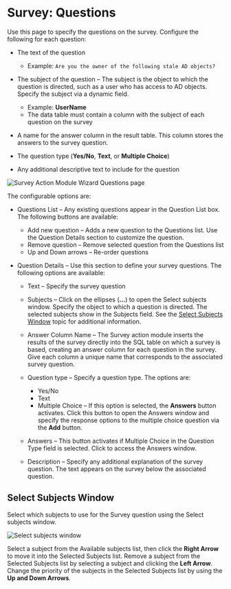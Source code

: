 # Survey: Questions

Use this page to specify the questions on the survey. Configure the following for each question:

- The text of the question

  - Example: ```Are you the owner of the following stale AD objects?```
- The subject of the question – The subject is the object to which the question is directed, such as a user who has access to AD objects. Specify the subject via a dynamic field.

  - Example: __UserName__
  - The data table must contain a column with the subject of each question on the survey
- A name for the answer column in the result table. This column stores the answers to the survey question.
- The question type (__Yes/No__, __Text__, or __Multiple Choice__)
- Any additional descriptive text to include for the question

![Survey Action Module Wizard Questions page](/img/product_docs/accessanalyzer/enterpriseauditor/admin/action/survey/questions.webp)

The configurable options are:

- Questions List – Any existing questions appear in the Question List box. The following buttons are available:

  - Add new question – Adds a new question to the Questions list. Use the Question Details section to customize the question.
  - Remove question – Remove selected question from the Questions list
  - Up and Down arrows – Re-order questions

- Question Details – Use this section to define your survey questions. The following options are available:

  - Text – Specify the survey question
  - Subjects – Click on the ellipses (__…__) to open the Select subjects window. Specify the object to which a question is directed. The selected subjects show in the Subjects field. See the [Select Subjects Window](#select-subjects-window) topic for additional information.
  - Answer Column Name – The Survey action module inserts the results of the survey directly into the SQL table on which a survey is based, creating an answer column for each question in the survey. Give each column a unique name that corresponds to the associated survey question.
  - Question type – Specify a question type. The options are:

    - Yes/No
    - Text
    - Multiple Choice – If this option is selected, the __Answers__ button activates. Click this button to open the Answers window and specify the response options to the multiple choice question via the __Add__ button.
  - Answers – This button activates if Multiple Choice in the Question Type field is selected. Click to access the Answers window.
  - Description – Specify any additional explanation of the survey question. The text appears on the survey below the associated question.

## Select Subjects Window

Select which subjects to use for the Survey question using the Select subjects window.

![Select subjects window](/img/product_docs/accessanalyzer/enterpriseauditor/admin/action/survey/selectsubjects.webp)

Select a subject from the Available subjects list, then click the __Right Arrow__ to move it into the Selected Subjects list. Remove a subject from the Selected Subjects list by selecting a subject and clicking the __Left Arrow__. Change the priority of the subjects in the Selected Subjects list by using the __Up and Down Arrows__.
